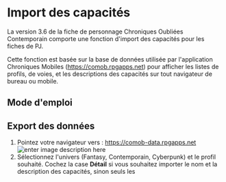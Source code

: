 # Import des capacités

La version 3.6 de la fiche de personnage Chroniques Oubliées Contemporain comporte une fonction d'import des capacités pour les fiches de PJ.

Cette fonction est basée sur la base de données utilisée par l'application Chroniques Mobiles (https://comob.rpgapps.net) pour afficher les listes de profils, de voies, et les descriptions des capacités sur tout navigateur de bureau ou mobile.

## Mode d'emploi

## Export des données

 1. Pointez votre navigateur vers : https://comob-data.rpgapps.net
 ![enter image description here](https://i.imgur.com/YcBJcg5.png)
 2. Sélectionnez l'univers (Fantasy, Contemporain, Cyberpunk) et le profil souhaité. Cochez la case **Détail** si vous souhaitez importer le nom et la description des capacités, sinon seuls les

<!--stackedit_data:
eyJoaXN0b3J5IjpbMTI5MTMwNjk0MSwtMTM3MzEzNjg0NSwxMj
UxODkyMjZdfQ==
-->